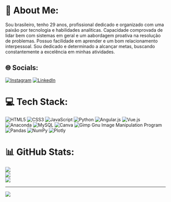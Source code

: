 # 💫 About Me:
Sou brasileiro, tenho 29 anos, profissional dedicado e organizado com uma paixão por tecnologia e habilidades analíticas. Capacidade comprovada de lidar bem com sistemas em geral e um aabordagem proativa na resolução de problemas. Possuo facilidade em aprender e um bom relacionamento interpessoal. Sou dedicado e determinado a alcançar metas, buscando constantemente a excelência em minhas atividades.


## 🌐 Socials:
[![Instagram](https://img.shields.io/badge/Instagram-%23E4405F.svg?logo=Instagram&logoColor=white)](https://instagram.com/https://instagram.com/waslen_lopez) [![LinkedIn](https://img.shields.io/badge/LinkedIn-%230077B5.svg?logo=linkedin&logoColor=white)](https://linkedin.com/in/https://linkedin.com/in/waslenlopes) 

# 💻 Tech Stack:
![HTML5](https://img.shields.io/badge/html5-%23E34F26.svg?style=for-the-badge&logo=html5&logoColor=white) ![CSS3](https://img.shields.io/badge/css3-%231572B6.svg?style=for-the-badge&logo=css3&logoColor=white) ![JavaScript](https://img.shields.io/badge/javascript-%23323330.svg?style=for-the-badge&logo=javascript&logoColor=%23F7DF1E) ![Python](https://img.shields.io/badge/python-3670A0?style=for-the-badge&logo=python&logoColor=ffdd54) ![Angular.js](https://img.shields.io/badge/angular.js-%23E23237.svg?style=for-the-badge&logo=angularjs&logoColor=white) ![Vue.js](https://img.shields.io/badge/vuejs-%2335495e.svg?style=for-the-badge&logo=vuedotjs&logoColor=%234FC08D) ![Anaconda](https://img.shields.io/badge/Anaconda-%2344A833.svg?style=for-the-badge&logo=anaconda&logoColor=white) ![MySQL](https://img.shields.io/badge/mysql-%2300f.svg?style=for-the-badge&logo=mysql&logoColor=white) ![Canva](https://img.shields.io/badge/Canva-%2300C4CC.svg?style=for-the-badge&logo=Canva&logoColor=white) ![Gimp Gnu Image Manipulation Program](https://img.shields.io/badge/Gimp-657D8B?style=for-the-badge&logo=gimp&logoColor=FFFFFF) ![Pandas](https://img.shields.io/badge/pandas-%23150458.svg?style=for-the-badge&logo=pandas&logoColor=white) ![NumPy](https://img.shields.io/badge/numpy-%23013243.svg?style=for-the-badge&logo=numpy&logoColor=white) ![Plotly](https://img.shields.io/badge/Plotly-%233F4F75.svg?style=for-the-badge&logo=plotly&logoColor=white)
# 📊 GitHub Stats:
![](https://github-readme-stats.vercel.app/api?username=waslenlopes&theme=monokai&hide_border=false&include_all_commits=false&count_private=false)<br/>
![](https://github-readme-streak-stats.herokuapp.com/?user=waslenlopes&theme=monokai&hide_border=false)<br/>
![](https://github-readme-stats.vercel.app/api/top-langs/?username=waslenlopes&theme=monokai&hide_border=false&include_all_commits=false&count_private=false&layout=compact)

---
[![](https://visitcount.itsvg.in/api?id=waslenlopes&icon=0&color=0)](https://visitcount.itsvg.in)

<!-- Proudly created with GPRM ( https://gprm.itsvg.in ) -->